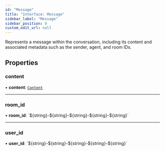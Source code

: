 ```yaml
---
id: "Message"
title: "Interface: Message"
sidebar_label: "Message"
sidebar_position: 0
custom_edit_url: null
---
```


Represents a message within the conversation, including its content and associated metadata such as the sender, agent, and room IDs.

## Properties

### content

• **content**: [`Content`](Content.md)

---

### room_id

• **room_id**: \`$\{string}-$\{string}-$\{string}-$\{string}-$\{string}\`

---

### user_id

• **user_id**: \`$\{string}-$\{string}-$\{string}-$\{string}-$\{string}\`
